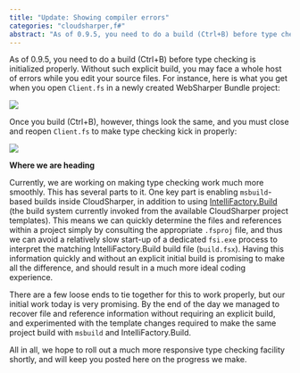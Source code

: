 ```yaml
---
title: "Update: Showing compiler errors"
categories: "cloudsharper,f#"
abstract: "As of 0.9.5, you need to do a build (Ctrl+B) before type checking is initialized properly. Without such explicit build, you may face a whole host of errors while you edit your source files."
---
```

As of 0.9.5, you need to do a build (Ctrl+B) before type checking is initialized properly. Without such explicit build, you may face a whole host of errors while you edit your source files. For instance, here is what you get when you open `Client.fs` in a newly created WebSharper Bundle project:

<img src="http://i.imgur.com/l6pu1cP.png">

Once you build (Ctrl+B), however, things look the same, and you must close and reopen `Client.fs` to make type checking kick in properly:

<img src="http://i.imgur.com/4kbhWVW.png">

**Where we are heading**

Currently, we are working on making type checking work much more smoothly. This has several parts to it. One key part is enabling `msbuild`-based builds inside CloudSharper, in addition to using [IntelliFactory.Build](http://bitbucket.org/IntelliFactory/build) (the build system currently invoked from the available CloudSharper project templates). This means we can quickly determine the files and references within a project simply by consulting the appropriate `.fsproj` file, and thus we can avoid a relatively slow start-up of a dedicated `fsi.exe` process to interpret the matching IntelliFactory.Build build file (`build.fsx`). Having this information quickly and without an explicit initial build is promising to make all the difference, and should result in a much more ideal coding experience.

There are a few loose ends to tie together for this to work properly, but our initial work today is very promising. By the end of the day we managed to recover file and reference information without requiring an explicit build, and experimented with the template changes required to make the same project build with `msbuild` and IntelliFactory.Build.

All in all, we hope to roll out a much more responsive type checking facility shortly, and will keep you posted here on the progress we make.
